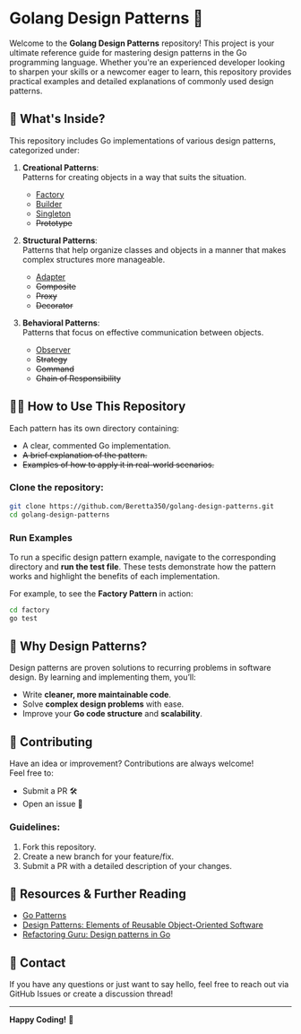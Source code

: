 # Golang Design Patterns 🚀

Welcome to the **Golang Design Patterns** repository! This project is your ultimate reference guide for mastering design patterns in the Go programming language. Whether you're an experienced developer looking to sharpen your skills or a newcomer eager to learn, this repository provides practical examples and detailed explanations of commonly used design patterns.

## 🌟 What's Inside?

This repository includes Go implementations of various design patterns, categorized under:

1. **Creational Patterns**:  
   Patterns for creating objects in a way that suits the situation.
   - [Factory](https://github.com/Beretta350/golang-design-patterns/tree/main/factory)
   - [Builder](https://github.com/Beretta350/golang-design-patterns/tree/main/builder)
   - [Singleton](https://github.com/Beretta350/golang-design-patterns/tree/main/singleton)
   - ~~Prototype~~

2. **Structural Patterns**:  
   Patterns that help organize classes and objects in a manner that makes complex structures more manageable.
   - [Adapter](https://github.com/Beretta350/golang-design-patterns/tree/main/adapter)
   - ~~Composite~~
   - ~~Proxy~~
   - ~~Decorator~~

3. **Behavioral Patterns**:  
   Patterns that focus on effective communication between objects.
   - [Observer](https://github.com/Beretta350/golang-design-patterns/tree/main/observer)
   - ~~Strategy~~
   - ~~Command~~
   - ~~Chain of Responsibility~~

## 🧑‍💻 How to Use This Repository

Each pattern has its own directory containing:
- A clear, commented Go implementation.
- ~~A brief explanation of the pattern.~~
- ~~Examples of how to apply it in real-world scenarios.~~

### Clone the repository:

```bash
git clone https://github.com/Beretta350/golang-design-patterns.git
cd golang-design-patterns
```

### Run Examples

To run a specific design pattern example, navigate to the corresponding directory and **run the test file**. These tests demonstrate how the pattern works and highlight the benefits of each implementation.

For example, to see the **Factory Pattern** in action:

```bash
cd factory
go test
```

## 🚀 Why Design Patterns?

Design patterns are proven solutions to recurring problems in software design. By learning and implementing them, you’ll:
- Write **cleaner, more maintainable code**.
- Solve **complex design problems** with ease.
- Improve your **Go code structure** and **scalability**.

## 🤝 Contributing

Have an idea or improvement? Contributions are always welcome!  
Feel free to:
- Submit a PR 🛠️
- Open an issue 🐞

### Guidelines:
1. Fork this repository.
2. Create a new branch for your feature/fix.
3. Submit a PR with a detailed description of your changes.

## 📖 Resources & Further Reading

- [Go Patterns](https://golang.org/doc/effective_go)
- [Design Patterns: Elements of Reusable Object-Oriented Software](https://en.wikipedia.org/wiki/Design_Patterns)
- [Refactoring Guru: Design patterns in Go](https://refactoring.guru/design-patterns/go)

## 💬 Contact

If you have any questions or just want to say hello, feel free to reach out via GitHub Issues or create a discussion thread!

---

**Happy Coding!** 🎉
